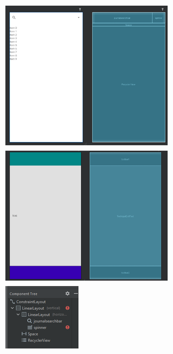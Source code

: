 ![journal entries file explorer](ReadmeAssests/fileLookup.png)

![text editor](ReadmeAssests/screenLayout.png)

![components in app](ReadmeAssests/treeView.png)
